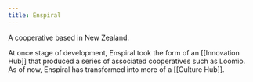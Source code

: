 ```yaml
---
title: Enspiral
---
```


A cooperative based in New Zealand.

At once stage of development, Enspiral took the form of an [[Innovation Hub]]
that produced a series of associated cooperatives such as Loomio.  As of now,
Enspiral has transformed into more of a [[Culture Hub]].
